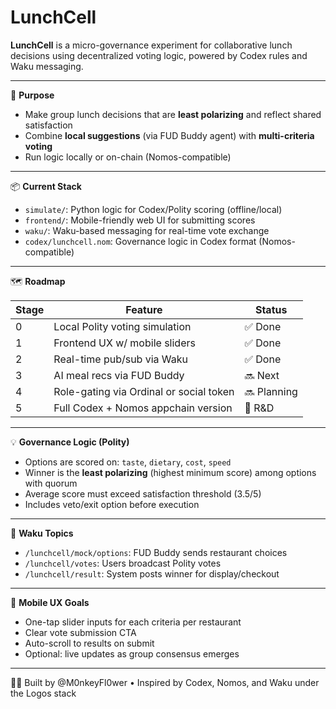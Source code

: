 LunchCell
=========

**LunchCell** is a micro-governance experiment for collaborative lunch decisions using decentralized voting logic, powered by Codex rules and Waku messaging.

---

🍱 **Purpose**
- Make group lunch decisions that are **least polarizing** and reflect shared satisfaction
- Combine **local suggestions** (via FUD Buddy agent) with **multi-criteria voting**
- Run logic locally or on-chain (Nomos-compatible)

---

📦 **Current Stack**
- `simulate/`: Python logic for Codex/Polity scoring (offline/local)
- `frontend/`: Mobile-friendly web UI for submitting scores
- `waku/`: Waku-based messaging for real-time vote exchange
- `codex/lunchcell.nom`: Governance logic in Codex format (Nomos-compatible)

---

🗺️ **Roadmap**

| Stage | Feature | Status |
|-------|---------|--------|
| 0     | Local Polity voting simulation | ✅ Done
| 1     | Frontend UX w/ mobile sliders | ✅ Done
| 2     | Real-time pub/sub via Waku | ✅ Done
| 3     | AI meal recs via FUD Buddy | 🔜 Next
| 4     | Role-gating via Ordinal or social token | 🔜 Planning
| 5     | Full Codex + Nomos appchain version | 🧠 R&D


---

💡 **Governance Logic (Polity)**
- Options are scored on: `taste`, `dietary`, `cost`, `speed`
- Winner is the **least polarizing** (highest minimum score) among options with quorum
- Average score must exceed satisfaction threshold (3.5/5)
- Includes veto/exit option before execution

---

🔗 **Waku Topics**
- `/lunchcell/mock/options`: FUD Buddy sends restaurant choices
- `/lunchcell/votes`: Users broadcast Polity votes
- `/lunchcell/result`: System posts winner for display/checkout

---

📱 **Mobile UX Goals**
- One-tap slider inputs for each criteria per restaurant
- Clear vote submission CTA
- Auto-scroll to results on submit
- Optional: live updates as group consensus emerges



---

👨‍🍳 Built by @M0nkeyFl0wer • Inspired by Codex, Nomos, and Waku under the Logos stack
